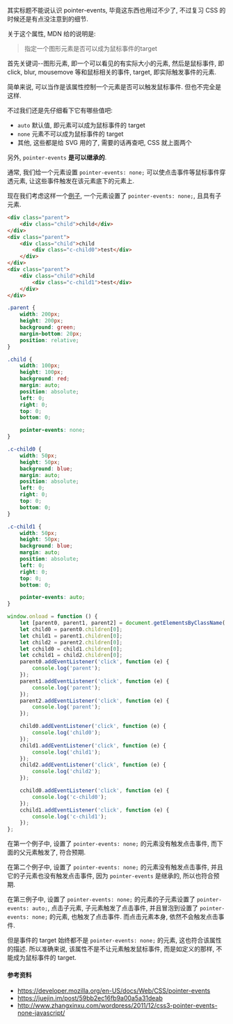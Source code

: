 其实标题不能说认识 pointer-events, 毕竟这东西也用过不少了, 不过复习 CSS 的时候还是有点没注意到的细节.

关于这个属性, MDN 给的说明是:

> 指定一个图形元素是否可以成为鼠标事件的target

首先关键词--图形元素, 即一个可以看见的有实际大小的元素, 然后是鼠标事件, 即 click, blur, mousemove 等和鼠标相关的事件, target, 即实际触发事件的元素.

简单来说, 可以当作是该属性控制一个元素是否可以触发鼠标事件. 但也不完全是这样.

不过我们还是先仔细看下它有哪些值吧:

* `auto` 默认值, 即元素可以成为鼠标事件的 target
* `none` 元素不可以成为鼠标事件的 target
* 其他, 这些都是给 SVG 用的了, 需要的话再查吧, CSS 就上面两个

另外, `pointer-events` **是可以继承的**.



通常, 我们给一个元素设置 `pointer-events: none;` 可以使点击事件等鼠标事件穿透元素, 让这些事件触发在该元素底下的元素上.

现在我们考虑这样一个[例子](https://github.com/ta7sudan/front-end-demo/blob/master/css/point-events/demo0.html), 一个元素设置了 `pointer-events: none;`, 且具有子元素.

```html
<div class="parent">
	<div class="child">child</div>
</div>
<div class="parent">
	<div class="child">child
		<div class="c-child0">test</div>
	</div>
</div>
<div class="parent">
	<div class="child">child
		<div class="c-child1">test</div>
	</div>
</div>
```

```css
.parent {
	width: 200px;
	height: 200px;
	background: green;
	margin-bottom: 20px;
	position: relative;
}

.child {
	width: 100px;
	height: 100px;
	background: red;
	margin: auto;
	position: absolute;
	left: 0;
	right: 0;
	top: 0;
	bottom: 0;

	pointer-events: none;
}

.c-child0 {
	width: 50px;
	height: 50px;
	background: blue;
	margin: auto;
	position: absolute;
	left: 0;
	right: 0;
	top: 0;
	bottom: 0;
}

.c-child1 {
	width: 50px;
	height: 50px;
	background: blue;
	margin: auto;
	position: absolute;
	left: 0;
	right: 0;
	top: 0;
	bottom: 0;

	pointer-events: auto;
}
```

```javascript
window.onload = function () {
	let [parent0, parent1, parent2] = document.getElementsByClassName('parent');
	let child0 = parent0.children[0];
	let child1 = parent1.children[0];
	let child2 = parent2.children[0];
	let cchild0 = child1.children[0];
	let cchild1 = child2.children[0];
	parent0.addEventListener('click', function (e) {
		console.log('parent');
	});
	parent1.addEventListener('click', function (e) {
		console.log('parent');
	});
	parent2.addEventListener('click', function (e) {
		console.log('parent');
	});

	child0.addEventListener('click', function (e) {
		console.log('child0');
	});
	child1.addEventListener('click', function (e) {
		console.log('child1');
	});
	child2.addEventListener('click', function (e) {
		console.log('child2');
	});

	cchild0.addEventListener('click', function (e) {
		console.log('c-child0');
	});
	cchild1.addEventListener('click', function (e) {
		console.log('c-child1');
	});
};
```



在第一个例子中, 设置了 `pointer-events: none;` 的元素没有触发点击事件, 而下面的父元素触发了, 符合预期.

在第二个例子中, 设置了 `pointer-events: none;` 的元素没有触发点击事件, 并且它的子元素也没有触发点击事件, 因为 `pointer-events` 是继承的, 所以也符合预期.

在第三例子中, 设置了 `pointer-events: none;` 的元素的子元素设置了 `pointer-events: auto;`, 点击子元素, 子元素触发了点击事件,  并且冒泡到设置了 `pointer-events: none;` 的元素, 也触发了点击事件. 而点击元素本身, 依然不会触发点击事件.

但是事件的 target 始终都不是 `pointer-events: none;` 的元素, 这也符合该属性的描述. 所以准确来说, 该属性不是不让元素触发鼠标事件, 而是如定义的那样, 不能成为鼠标事件的 target.



#### 参考资料

* https://developer.mozilla.org/en-US/docs/Web/CSS/pointer-events
* https://juejin.im/post/59bb2ec16fb9a00a5a31deab
* http://www.zhangxinxu.com/wordpress/2011/12/css3-pointer-events-none-javascript/